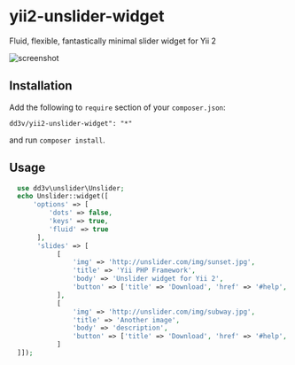 # yii2-unslider-widget
Fluid, flexible, fantastically minimal slider widget for Yii 2

![screenshot](https://raw.githubusercontent.com/dd3v/yii2-unslider-widget/master/screen.jpg)

Installation
------------

Add the following to `require` section of your `composer.json`:

```
dd3v/yii2-unslider-widget": "*"
```

and run `composer install`.

Usage
-----

```php
  use dd3v\unslider\Unslider;
  echo Unslider::widget([
      'options' => [
          'dots' => false,
          'keys' => true,
          'fluid' => true
       ],
       'slides' => [
            [
                'img' => 'http://unslider.com/img/sunset.jpg',
                'title' => 'Yii PHP Framework',
                'body' => 'Unslider widget for Yii 2',
                'button' => ['title' => 'Download', 'href' => '#help', 'class' => 'btn']
            ],
            [
                'img' => 'http://unslider.com/img/subway.jpg',
                'title' => 'Another image',
                'body' => 'description',
                'button' => ['title' => 'Download', 'href' => '#help', 'class' => 'btn']
            ]
  ]]);

```
